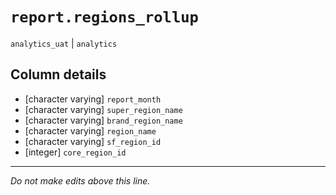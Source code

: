 # `report.regions_rollup`
`analytics_uat` | `analytics`

## Column details
* [character varying] `report_month`
* [character varying] `super_region_name`
* [character varying] `brand_region_name`
* [character varying] `region_name`
* [character varying] `sf_region_id`
* [integer]   `core_region_id`

-------------------------------------------------------------------------------
*Do not make edits above this line.*

